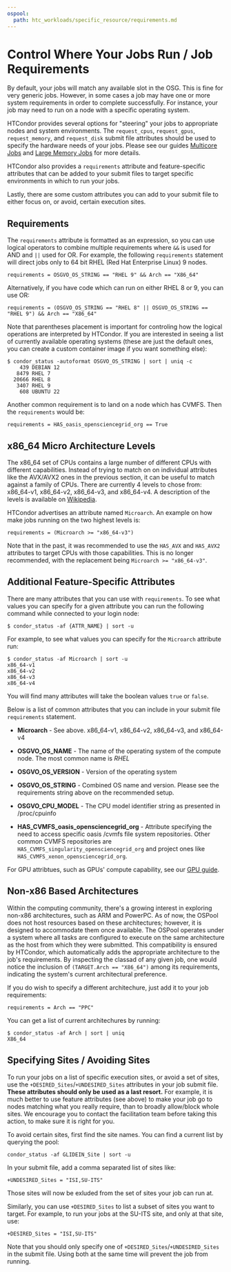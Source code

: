 ```yaml
---
ospool:
  path: htc_workloads/specific_resource/requirements.md
---
```


Control Where Your Jobs Run / Job Requirements 
====================================

By default, your jobs will match any available slot in the OSG. This is fine
for very generic jobs. However, in some cases a job may have one or more system
requirements in order to complete successfully. For instance, your job may need to run
on a node with a specific operating system.

HTCondor provides several options for "steering" your jobs to appropriate
nodes and system environments. The `request_cpus`, `request_gpus`, `request_memory`, and `request_disk`
submit file attributes should be used to specify the hardware needs of your jobs.
Please see our guides [Multicore Jobs](../../../htc_workloads/specific_resource/multicore-jobs/) and [Large Memory Jobs](../../../htc_workloads/specific_resource/large-memory-jobs/)
for more details.

HTCondor also provides a `requirements` attribute and feature-specific
attributes that can be added to your submit files to target specific environments in
which to run your jobs. 

Lastly, there are some custom attributes you can add to your submit file to
either focus on, or avoid, certain execution sites.

## Requirements

The `requirements` attribute is formatted as an expression, so you can use logical
operators to combine multiple requirements where `&&` is used for AND and
`||` used for OR. For example, the following `requirements` statement will direct
jobs only to 64 bit RHEL (Red Hat Enterprise Linux) 9 nodes.

    requirements = OSGVO_OS_STRING == "RHEL 9" && Arch == "X86_64"

Alternatively, if you have code which can run on either RHEL 8 or 9, you can use OR:

    requirements = (OSGVO_OS_STRING == "RHEL 8" || OSGVO_OS_STRING == "RHEL 9") && Arch == "X86_64"

Note that parentheses placement is important for controling how the logical operations
are interpreted by HTCondor. If you are interested in seeing a list of currently
available operating systems (these are just the default ones, you can create a custom
container image if you want something else):

    $ condor_status -autoformat OSGVO_OS_STRING | sort | uniq -c
        439 DEBIAN 12
       8479 RHEL 7
      20666 RHEL 8
       3407 RHEL 9
        608 UBUNTU 22
 
Another common requirement is to land on a node which has CVMFS.
Then the `requirements` would be:

    requirements = HAS_oasis_opensciencegrid_org == True


## x86\_64 Micro Architecture Levels

The x86\_64 set of CPUs contains a large number of different CPUs with 
different capabilities. Instead of trying to match on on individual attributes
like the AVX/AVX2 ones in the previous section, it can be useful to match
against a family of CPUs. There are currently 4 levels to chose from:
x86\_64-v1, x86\_64-v2, x86\_64-v3, and x86\_64-v4. A description of the levels
is available on [Wikipedia](https://en.wikipedia.org/wiki/X86-64#Microarchitecture_levels).

HTCondor advertises an attribute named `Microarch`. An example on how make jobs
running on the two highest levels is:

    requirements = (Microarch >= "x86_64-v3")

Note that in the past, it was recommended to use the `HAS_AVX` and `HAS_AVX2`
attributes to target CPUs with those capabilities. This is no longer
recommended, with the replacement being `Microarch >= "x86_64-v3"`.


## Additional Feature-Specific Attributes

There are many attributes that you can use with `requirements`. To see what values
you can specify for a given attribute you can run the following command while
connected to your login node:

    $ condor_status -af {ATTR_NAME} | sort -u

For example, to see what values you can specify for the `Microarch` attribute run:

    $ condor_status -af Microarch | sort -u
    x86_64-v1
    x86_64-v2
    x86_64-v3
    x86_64-v4

You will find many attributes will take the boolean values `true` or `false`.

Below is a list of common attributes that you can include in your submit file `requirements` statement. 

- **Microarch** - See above. x86\_64-v1, x86\_64-v2, x86\_64-v3, and x86\_64-v4

- **OSGVO_OS_NAME** - The name of the operating system of the compute node. 
  The most common name is _RHEL_

- **OSGVO_OS_VERSION** - Version of the operating system

- **OSGVO_OS_STRING** - Combined OS name and version. Please see the
  requirements string above on the recommended setup.

- **OSGVO_CPU_MODEL** - The CPU model identifier string as presented in
  /proc/cpuinfo

- **HAS_CVMFS_oasis_opensciencegrid_org** - Attribute specifying
  the need to access specific oasis /cvmfs file system repositories. Other
  common CVMFS repositories are `HAS_CVMFS_singularity_opensciencegrid_org`
  and project ones like `HAS_CVMFS_xenon_opensciencegrid_org`.

For GPU attribtues, such as GPUs' compute capability, see our
[GPU guide](../../../htc_workloads/specific_resource/gpu-jobs/).


## Non-x86 Based Architectures

Within the computing community, there's a growing interest in exploring
non-x86 architectures, such as ARM and PowerPC. As of now, the OSPool
does not host resources based on these architectures; however, it
is designed to accommodate them once available. The OSPool operates
under a system where all tasks are configured to execute on the
same architecture as the host from which they were submitted. This
compatibility is ensured by HTCondor, which automatically adds the
appropriate architecture to the job's requirements. By inspecting the
classad of any given job, one would notice the inclusion of
`(TARGET.Arch == "X86_64")` among its requirements, indicating the
system's current architectural preference.

If you do wish to specify a different architechure, just add it to
your job requirements:

    requirements = Arch == "PPC"

You can get a list of current architechures by running:

    $ condor_status -af Arch | sort | uniq
    X86_64


## Specifying Sites / Avoiding Sites

To run your jobs on a list of specific execution sites, or avoid a set of 
sites, use the `+DESIRED_Sites`/`+UNDESIRED_Sites` attributes in your job
submit file. **These attributes should only be used as a last resort.** For
example, it is much better to use feature attributes (see above) to make
your job go to nodes matching what you really require, than to broadly
allow/block whole sites. We encourage you to contact the facilitation team before taking this action, to make sure it is right for you. 

To avoid certain sites, first find the site names. You can find a 
current list by querying the pool:

    condor_status -af GLIDEIN_Site | sort -u

In your submit file, add a comma separated list of sites like:

    +UNDESIRED_Sites = "ISI,SU-ITS"

Those sites will now be exluded from the set of sites your job can
run at.

Similarly, you can use `+DESIRED_Sites` to list a subset of sites
you want to target. For example, to run your jobs at the SU-ITS site,
and only at that site, use:


    +DESIRED_Sites = "ISI,SU-ITS"

Note that you should only specify one of `+DESIRED_Sites`/`+UNDESIRED_Sites`
in the submit file. Using both at the same time will prevent the job from
running.
